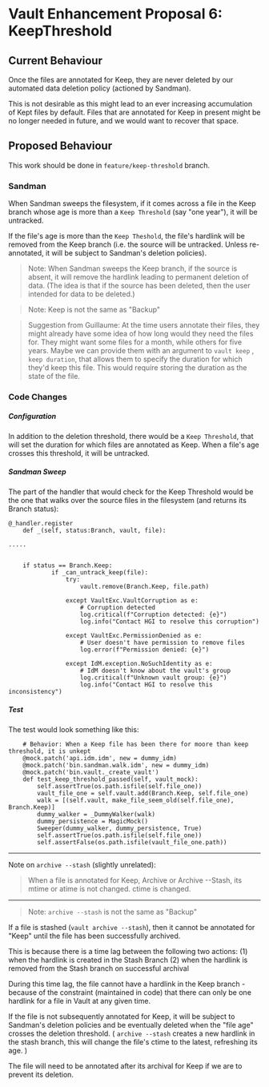 
# Vault Enhancement Proposal 6: KeepThreshold

## Current Behaviour

Once the files are annotated for Keep, they are never deleted by our automated data deletion policy (actioned by Sandman). 

This is not desirable as this might lead to an ever increasing accumulation of Kept files by default. Files that are annotated for Keep in present might be no longer needed in future, and we would want to recover that space.


## Proposed Behaviour


This work should be done in `feature/keep-threshold` branch.

### Sandman

When Sandman sweeps the filesystem, if it comes across a file in the Keep branch whose age is more than a `Keep Threshold` (say "one year"), it will be untracked.


If the file's age is more than the `Keep Theshold`, the file's hardlink will be removed from the Keep branch (i.e. the source will be untracked. Unless re-annotated, it will be subject to Sandman's deletion policies). 

> Note: When Sandman sweeps the Keep branch, if the source is absent, it will remove the hardlink leading to permanent deletion of data. (The idea is that if the source has been deleted, then the user intended for data to be deleted.) 

> Note: Keep is not the same as "Backup"



> Suggestion from Guillaume: At the time users annotate their files, they might already have some idea of how long would they need the files for. They might want some files for a month, while others for five years. Maybe we can provide them with an argument to `vault keep` , `keep duration`, that allows them to specify the duration for which they'd keep this file. This would require storing the duration as the state of the file.
>                                                  


### Code Changes


##### Configuration

In addition to the deletion threshold, there would be a `Keep Threshold`, that will set the duration for which files are annotated as Keep. When a file's age crosses this threshold, it will be untracked.



##### Sandman Sweep

The part of the handler that would check for the Keep Threshold would be the one that walks over the source files in the filesystem (and returns its Branch status):

```
@_handler.register
    def _(self, status:Branch, vault, file):

.....


    if status == Branch.Keep:
            if _can_untrack_keep(file):
                try:
                    vault.remove(Branch.Keep, file.path)

                except VaultExc.VaultCorruption as e:
                    # Corruption detected
                    log.critical(f"Corruption detected: {e}")
                    log.info("Contact HGI to resolve this corruption")

                except VaultExc.PermissionDenied as e:
                    # User doesn't have permission to remove files
                    log.error(f"Permission denied: {e}")

                except IdM.exception.NoSuchIdentity as e:
                    # IdM doesn't know about the vault's group
                    log.critical(f"Unknown vault group: {e}")
                    log.info("Contact HGI to resolve this inconsistency")

```



##### Test

The test would look something like this:

```
    # Behavior: When a Keep file has been there for moore than keep threshold, it is unkept
    @mock.patch('api.idm.idm', new = dummy_idm)
    @mock.patch('bin.sandman.walk.idm', new = dummy_idm)
    @mock.patch('bin.vault._create_vault')
    def test_keep_threshold_passed(self, vault_mock):
        self.assertTrue(os.path.isfile(self.file_one))
        vault_file_one = self.vault.add(Branch.Keep, self.file_one)
        walk = [(self.vault, make_file_seem_old(self.file_one), Branch.Keep)]
        dummy_walker = _DummyWalker(walk)
        dummy_persistence = MagicMock()
        Sweeper(dummy_walker, dummy_persistence, True)
        self.assertTrue(os.path.isfile(self.file_one))
        self.assertFalse(os.path.isfile(vault_file_one.path))
```

----


Note on `archive --stash` (slightly unrelated):

> When a file is annotated for Keep, Archive or Archive --Stash, its mtime or atime is not changed. ctime is changed.

---

> Note: `archive --stash` is not the same as "Backup"

If a file is stashed (`vault archive --stash`), then it cannot be annotated for "Keep" until the file has been successfully archived. 

This is because there is a time lag between the following two actions:
(1) when the hardlink is created in the Stash Branch 
(2) when the hardlink is removed from the Stash branch on successful archival 

During this time lag, the file cannot have a hardlink in the Keep branch - because of the constraint (maintained in code) that there can only be one hardlink for a file in Vault at any given time. 

If the file is not subsequently annotated for Keep, it will be subject to Sandman's deletion policies and be eventually deleted when the "file age" crosses the deletion threshold. ( `archive --stash` creates a new hardlink in the stash branch, this will change the file's ctime to the latest, refreshing its age. )

The file will need to be annotated after its archival for Keep if we are to prevent its deletion.




